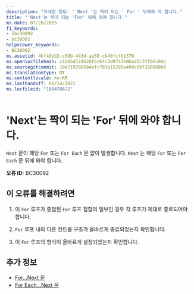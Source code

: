 ```yaml
---
description: "자세한 정보: ' Next '는 짝이 되는 ' For ' 뒤에와 야 합니다."
title: "'Next'는 짝이 되는 'For' 뒤에 와야 합니다."
ms.date: 07/20/2015
f1_keywords:
- vbc30092
- bc30092
helpviewer_keywords:
- BC30092
ms.assetid: 4bf49bb2-c69b-443d-aa58-cb40fcfb1370
ms.openlocfilehash: c4d65d124b26fbc6fc2d974760ba22c3ff66c0dc
ms.sourcegitcommit: 10e719780594efc781b15295e499c66f316068b8
ms.translationtype: MT
ms.contentlocale: ko-KR
ms.lasthandoff: 02/14/2021
ms.locfileid: "100478622"
---
```

# <a name="next-must-be-preceded-by-a-matching-for"></a>'Next'는 짝이 되는 'For' 뒤에 와야 합니다.

`Next` 문이 해당 `For` 또는 `For Each` 문 없이 발생합니다. `Next` 는 해당 `For` 또는 `For Each` 문 뒤에 와야 합니다.  
  
 **오류 ID:** BC30092  
  
## <a name="to-correct-this-error"></a>이 오류를 해결하려면  
  
1. 이 `For` 루프가 중첩된 `For` 루프 집합의 일부인 경우 각 루프가 제대로 종료되어야 합니다.  
  
2. `For` 루프 내의 다른 컨트롤 구조가 올바르게 종료되었는지 확인합니다.  
  
3. 이 `For` 루프의 형식이 올바르게 설정되었는지 확인합니다.  
  
## <a name="see-also"></a>추가 정보

- [For...Next 문](../language-reference/statements/for-next-statement.md)
- [For Each...Next 문](../language-reference/statements/for-each-next-statement.md)

